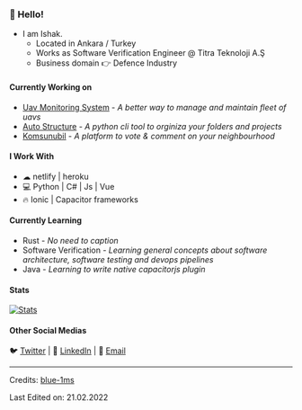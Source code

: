 ### 👋 Hello!
* I am Ishak.
  * Located in Ankara / Turkey
  * Works as Software Verification Engineer @ Titra Teknoloji A.Ş
  * Business domain 👉 Defence Industry
   
#### Currently Working on
* [Uav Monitoring System](https://github.com/shakg/uav_activity_monitor) - *A better way to manage and maintain fleet of uavs*
* [Auto Structure](https://github.com/shakg/AutoStructure) - *A python cli tool to orginiza your folders and projects*
* [Komsunubil](https://github.com/shakg/komsunubil) - *A platform to vote & comment on your neighbourhood*

#### I Work With
* ☁ netlify | heroku 
* 💻 Python | C# | Js | Vue 
* 🔥 Ionic | Capacitor frameworks

#### Currently Learning
* Rust - *No need to caption*
* Software Verification - *Learning general concepts about software architecture, software testing and devops pipelines*
* Java - *Learning to write native capacitorjs plugin*

 #### Stats
[![Stats](https://github-readme-stats.vercel.app/api?username=shakg)](https://github.com/shakg)

#### Other Social Medias
🐦 [Twitter](https://twitter.com/ishakgonul1) | 💼 [LinkedIn](https://www.linkedin.com/in/ishak-g%C3%B6n%C3%BCl-302004130/) | 📧 [Email](mailto:ishakgonulgb@gmail.com)
 

<!--
**blue-1ms/blue-1ms** is a ✨ _special_ ✨ repository because its `README.md` (this file) appears on your GitHub profile.
-->
-----
Credits: [blue-1ms](https://github.com/blue-1ms)

Last Edited on: 21.02.2022
